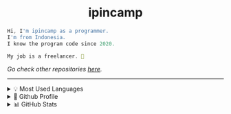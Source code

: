 # <center><b>ipincamp</b></center>
```js
Hi, I'm ipincamp as a programmer.
I'm from Indonesia.
I know the program code since 2020.

My job is a freelancer. 🍋
```

<i>Go check other repositories [here](https://github.com/ipincamp?tab=repositories).</i> <hr>

<details>
  <summary>💡 Most Used Languages</summary>
  
  <img alt="Most Used Languages" src="https://github-readme-stats.vercel.app/api/top-langs/?username=ipincamp&langs_count=10&layout=compact&theme=vue" />

</details>
<details>
  <summary>💫 Github Profile</summary>
  
  <img alt="Github Profile" src="https://github-profile-summary-cards.vercel.app/api/cards/profile-details?username=ipincamp&theme=vue" />

</details>
<details>
  <summary>📊 GitHub Stats</summary>

  <img align="left" alt="ipincamp's GitHub Stats" src="https://github-readme-stats.vercel.app/api?username=ipincamp&show_icons=true&theme=vue" />

</details>

